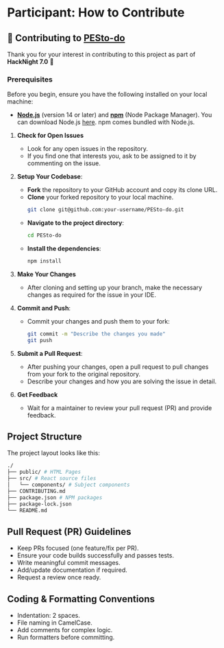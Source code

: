 # Participant: How to Contribute


## 🤝 Contributing to [PESto-do](https://github.com/acmpesuecc/PESto-do)

Thank you for your interest in contributing to this project as part of **HackNight 7.0** 🎉

### Prerequisites

Before you begin, ensure you have the following installed on your local machine:
* **[Node.js](https://nodejs.org/)** (version 14 or later) and **[npm](https://www.npmjs.com/)** (Node Package Manager). You can download Node.js [here](https://nodejs.org/en/download/). npm comes bundled with Node.js.

1.  **Check for Open Issues**
    * Look for any open issues in the repository.
    * If you find one that interests you, ask to be assigned to it by commenting on the issue.

2.  **Setup Your Codebase**:
    * **Fork** the repository to your GitHub account and copy its clone URL.
    * **Clone** your forked repository to your local machine.
        ```bash
        git clone git@github.com:your-username/PESto-do.git
        ```
    * **Navigate to the project directory**:
        ```sh
        cd PESto-do
        ```
    * **Install the dependencies**:
        ```sh
        npm install
        ```

3.  **Make Your Changes**
    * After cloning and setting up your branch, make the necessary changes as required for the issue in your IDE.

4.  **Commit and Push**:
    * Commit your changes and push them to your fork:
        ```bash
        git commit -m "Describe the changes you made"
        git push
        ```

5.  **Submit a Pull Request**:
    * After pushing your changes, open a pull request to pull changes from your fork to the original repository.
    * Describe your changes and how you are solving the issue in detail.

6.  **Get Feedback**
    * Wait for a maintainer to review your pull request (PR) and provide feedback.

## Project Structure

The project layout looks like this:
```bash
./
├── public/ # HTML Pages
├── src/ # React source files
│   └── components/ # Subject components
├── CONTRIBUTING.md
├── package.json # NPM packages
├── package-lock.json
└── README.md
```

## Pull Request (PR) Guidelines

- Keep PRs focused (one feature/fix per PR).
- Ensure your code builds successfully and passes tests.
- Write meaningful commit messages.
- Add/update documentation if required.
- Request a review once ready.

## Coding & Formatting Conventions

- Indentation: 2 spaces.
- File naming in CamelCase.
- Add comments for complex logic.
- Run formatters before committing.
